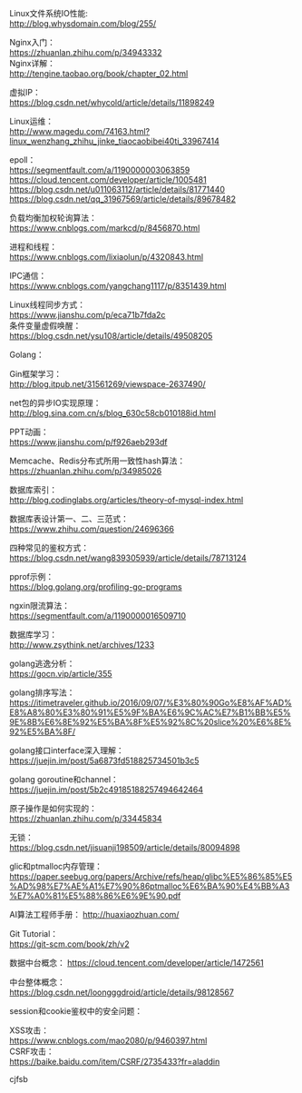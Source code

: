 
Linux文件系统IO性能:  
http://blog.whysdomain.com/blog/255/


Nginx入门：  
https://zhuanlan.zhihu.com/p/34943332  
Nginx详解：      
http://tengine.taobao.org/book/chapter_02.html


虚拟IP：  
https://blog.csdn.net/whycold/article/details/11898249

Linux运维：  
http://www.magedu.com/74163.html?linux_wenzhang_zhihu_jinke_tiaocaobibei40ti_33967414

epoll：  
https://segmentfault.com/a/1190000003063859  
https://cloud.tencent.com/developer/article/1005481  
https://blog.csdn.net/u011063112/article/details/81771440  
https://blog.csdn.net/qq_31967569/article/details/89678482  


负载均衡加权轮询算法：  
https://www.cnblogs.com/markcd/p/8456870.html

进程和线程：  
https://www.cnblogs.com/lixiaolun/p/4320843.html

IPC通信：  
https://www.cnblogs.com/yangchang1117/p/8351439.html


Linux线程同步方式：  
https://www.jianshu.com/p/eca71b7fda2c  
条件变量虚假唤醒：  
https://blog.csdn.net/ysu108/article/details/49508205






Golang：

Gin框架学习：  
http://blog.itpub.net/31561269/viewspace-2637490/

net包的异步IO实现原理：  
http://blog.sina.com.cn/s/blog_630c58cb010188id.html


PPT动画：  
https://www.jianshu.com/p/f926aeb293df


Memcache、Redis分布式所用一致性hash算法：  
https://zhuanlan.zhihu.com/p/34985026


数据库索引：  
http://blog.codinglabs.org/articles/theory-of-mysql-index.html

数据库表设计第一、二、三范式：  
https://www.zhihu.com/question/24696366    

四种常见的鉴权方式：  
https://blog.csdn.net/wang839305939/article/details/78713124  

pprof示例：  
https://blog.golang.org/profiling-go-programs  

ngxin限流算法：  
https://segmentfault.com/a/1190000016509710    


数据库学习：  
http://www.zsythink.net/archives/1233  

golang逃逸分析：  
https://gocn.vip/article/355  

golang排序写法：
https://itimetraveler.github.io/2016/09/07/%E3%80%90Go%E8%AF%AD%E8%A8%80%E3%80%91%E5%9F%BA%E6%9C%AC%E7%B1%BB%E5%9E%8B%E6%8E%92%E5%BA%8F%E5%92%8C%20slice%20%E6%8E%92%E5%BA%8F/    

golang接口interface深入理解：
https://juejin.im/post/5a6873fd518825734501b3c5  

golang goroutine和channel：  
https://juejin.im/post/5b2c49185188257494642464  

原子操作是如何实现的：  
https://zhuanlan.zhihu.com/p/33445834  


无锁：  
https://blog.csdn.net/jisuanji198509/article/details/80094898    

glic和ptmalloc内存管理：  
https://paper.seebug.org/papers/Archive/refs/heap/glibc%E5%86%85%E5%AD%98%E7%AE%A1%E7%90%86ptmalloc%E6%BA%90%E4%BB%A3%E7%A0%81%E5%88%86%E6%9E%90.pdf

AI算法工程师手册：
http://huaxiaozhuan.com/

Git Tutorial：  
https://git-scm.com/book/zh/v2

数据中台概念：
https://cloud.tencent.com/developer/article/1472561

中台整体概念：  
https://blog.csdn.net/loongggdroid/article/details/98128567  

session和cookie鉴权中的安全问题：  

XSS攻击：  
https://www.cnblogs.com/mao2080/p/9460397.html  
CSRF攻击：  
https://baike.baidu.com/item/CSRF/2735433?fr=aladdin

cjfsb
